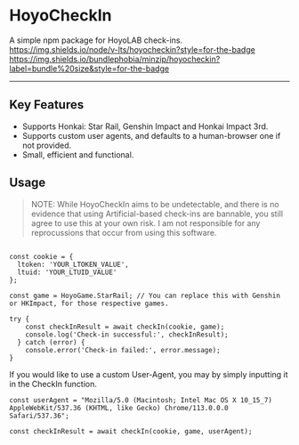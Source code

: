 # HoyoCheckIn
A simple npm package for HoyoLAB check-ins.
https://img.shields.io/node/v-lts/hoyocheckin?style=for-the-badge
https://img.shields.io/bundlephobia/minzip/hoyocheckin?label=bundle%20size&style=for-the-badge

---
## Key Features
- Supports Honkai: Star Rail, Genshin Impact and Honkai Impact 3rd.
- Supports custom user agents, and defaults to a human-browser one if not provided.
- Small, efficient and functional.

## Usage
> NOTE: While HoyoCheckIn aims to be undetectable, and there is no evidence that using Artificial-based check-ins are bannable, you still agree to use this at your own risk. I am not responsible for any reprocussions that occur from using this software.

```const { checkIn, HoyoGame } = require('hoyocheckin');

const cookie = {
  ltoken: 'YOUR_LTOKEN_VALUE',
  ltuid: 'YOUR_LTUID_VALUE'
};

const game = HoyoGame.StarRail; // You can replace this with Genshin or HKImpact, for those respective games.

try {
    const checkInResult = await checkIn(cookie, game);
    console.log('Check-in successful:', checkInResult);
  } catch (error) {
    console.error('Check-in failed:', error.message);
}
```

If you would like to use a custom User-Agent, you may by simply inputting it in the CheckIn function.

```
const userAgent = "Mozilla/5.0 (Macintosh; Intel Mac OS X 10_15_7) AppleWebKit/537.36 (KHTML, like Gecko) Chrome/113.0.0.0 Safari/537.36";

const checkInResult = await checkIn(cookie, game, userAgent);
```







